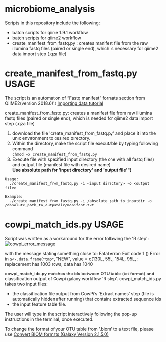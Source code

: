 # microbiome_analysis
Scripts in this repository include the following:
  - batch scripts for qiime 1.9.1 workflow 
  - batch scripts for qiime2 workflow
  - create_manifest_from_fastq.py : creates manifest file from the raw illumina fastq files (paired or single end), 
  which is necessary for qiime2 data import step (.qza file)



# create_manifest_from_fastq.py USAGE
The script is an automation of “Fastq manifest” formats section from QIIME2(version 2018.6)'s [Importing data tutorial](https://docs.qiime2.org/2018.8/tutorials/importing/)

create_manifest_from_fastq.py: creates a manifest file from raw illumina fastq files (paired or single end),
which is needed for qiime2 data import step (.qza file)

  1. download the file 'create_manifest_from_fastq.py' and place it into the unix environment to desired directory.
  2. Within the directory, make the script file executable by typing following command <br>
      `chmod +x create_manifest_from_fastq.py`
  3. Execute file with specified input directory (the one with all fastq files) and output file (manifest file with desired name) <br>
    **Use absolute path for 'input directory' and 'output file'")**

    Usage: 
      ./create_manifest_from_fastq.py -i <input directory> -o <output file>

    Example: 
      ./create_manifest_from_fastq.py -i /absolute_path_to_inputdir -o /absolute_path_to_outputdir/manifest.txt




# cowpi_match_ids.py USAGE
Script was written as a workaround for the error following the 'R step':
![cowpi_error_message](https://user-images.githubusercontent.com/40154523/47962693-38de9080-e06c-11e8-948b-585b52bef422.JPG)

  with the message stating something close to:
    Fatal error: Exit code 1 ()
    Error in `$<-.data.frame`(`*tmp*`, "NEW", value = c(130L, 55L, 154L, 95L,  : 
      replacement has 1003 rows, data has 1040

cowpi_match_ids.py matches the ids between OTU table (txt format) and classification output of Cowpi galaxy workflow 'R step'.
cowpi_match_ids.py takes two input files: 
- the classification file output from CowPi’s ‘Extract names’ step 
  (file is automatically hidden after running) that contains extracted sequence ids 
- the input feature table file. 

The user will type in the script interactively following the pop-up instructions in the terminal, once executed.



To change the format of your OTU table from '.biom' to a text file, please use [Convert BIOM formats (Galaxy Version 2.1.5.0)](https://share-galaxy.ibers.aber.ac.uk/?tool_id=toolshed.g2.bx.psu.edu%2Frepos%2Fiuc%2Fbiom_convert%2Fbiom_convert%2F2.1.5.0&version=2.1.5.0&__identifer=bdshirne0e)
